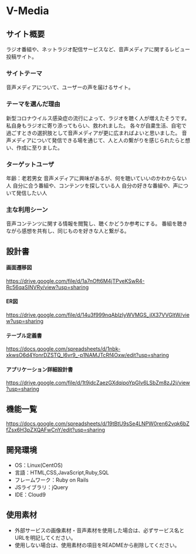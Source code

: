 # V-Media

## サイト概要
ラジオ番組や、ネットラジオ配信サービスなど、音声メディアに関するレビュー投稿サイト。

### サイトテーマ
音声メディアについて、ユーザーの声を届けるサイト。

### テーマを選んだ理由
新型コロナウイルス感染症の流行によって、ラジオを聴く人が増えたそうです。
私自身もラジオに寄り添ってもらい、救われました。
各々が自粛生活、自宅で過ごすときの選択肢として音声メディアが更に広まればよいと思いました。
音声メディアについて発信できる場を通じて、人と人の繋がりを感じられたらと想い、作成に至りました。

### ターゲットユーザ
年齢：老若男女
音声メディアに興味があるが、何を聴いていいのかわからない人
自分に合う番組や、コンテンツを探している人
自分の好きな番組や、声について発信したい人

### 主な利用シーン
音声コンテンツに関する情報を閲覧し、聴くかどうか参考にする。
番組を聴きながら感想を共有し、同じものを好きな人と繋がる。

## 設計書
#### 画面遷移図
https://drive.google.com/file/d/1a7nOft6M4jTPyeKSwR4-Rc56qaSINVRy/view?usp=sharing

#### ER図
https://drive.google.com/file/d/14u3f999nqAblzIyWVMGS_jIX37VVGltW/view?usp=sharing

#### テーブル定義書
https://docs.google.com/spreadsheets/d/1nbk-xkwsO6d4YonrDZSTQ_l6vr9_-p1NAMJTcRf4Oxw/edit?usp=sharing

#### アプリケーション詳細設計書
https://drive.google.com/file/d/1t9idcZaezGXdqipoYpGIv6LSbZm8zJ2j/view?usp=sharing

## 機能一覧
https://docs.google.com/spreadsheets/d/19tBtU9sSe4LNPW0ren62vqk6bZfZsx6H3pZXQAFwCnY/edit?usp=sharing

## 開発環境
- OS：Linux(CentOS)
- 言語：HTML,CSS,JavaScript,Ruby,SQL
- フレームワーク：Ruby on Rails
- JSライブラリ：jQuery
- IDE：Cloud9

## 使用素材
- 外部サービスの画像素材・音声素材を使用した場合は、必ずサービス名とURLを明記してください。
- 使用しない場合は、使用素材の項目をREADMEから削除してください。
